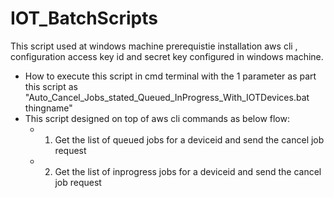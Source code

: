 # IOT_BatchScripts
This script used at windows machine prerequistie installation aws cli , configuration access key id and secret key configured in windows machine.
* How to execute this script in cmd terminal with the  1 parameter as part this script as "Auto_Cancel_Jobs_stated_Queued_InProgress_With_IOTDevices.bat thingname"
* This script designed on top of aws cli commands as below flow:
  * 1. Get the list of queued jobs for a deviceid and send the cancel job request
  * 2. Get the list of inprogress jobs for a deviceid and send the cancel job request
